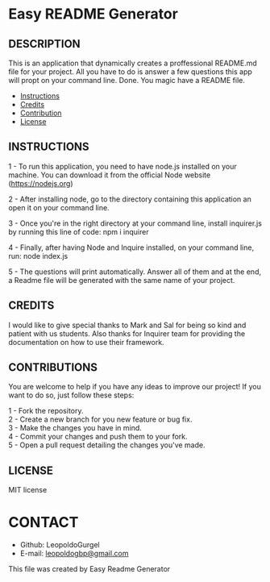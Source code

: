 # Easy README Generator
    
## DESCRIPTION
This is an application that dynamically creates a proffessional README.md file for your project. All you have to do is answer a few questions this app will propt on your command line. Done. You magic have a README file.

* [Instructions](#instructions)
* [Credits](#credits)
* [Contribution](#contribution)
* [License](#license)


## INSTRUCTIONS
1 - To run this application, you need to have node.js installed on your machine. You can download it from the official Node website (https://nodejs.org)  

2 - After installing node, go to the directory containing this application an open it on your command line.  

3 - Once you're in the right directory at your command line, install inquirer.js by running this line of code: npm i inquirer  

4 - Finally, after having Node and Inquire installed, on your command line, run: node index.js  

5 - The questions will print automatically. Answer all of them and at the end, a Readme file will be generated with the same name of your project.


    
## CREDITS
I would like to give special thanks to Mark and Sal for being so kind and patient with us students. Also thanks for Inquirer team for providing the documentation on how to use their framework.

## CONTRIBUTIONS
You are welcome to help if you have any ideas to improve our project! If you want to do so, just follow these steps:

1 - Fork the repository.  
2 - Create a new branch for you new feature or bug fix.  
3 - Make the changes you have in mind.  
4 - Commit your changes and push them to your fork.  
5 - Open a pull request detailing the changes you've made.  

## LICENSE
MIT license

# CONTACT
* Github: LeopoldoGurgel
* E-mail: leopoldogbp@gmail.com

This file was created by Easy Readme Generator
